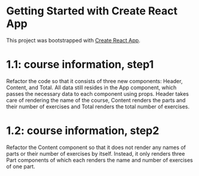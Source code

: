 # Getting Started with Create React App

This project was bootstrapped with [Create React App](https://github.com/facebook/create-react-app).

# 1.1: course information, step1
Refactor the code so that it consists of three new components: Header, Content, and Total. All data still resides in the App component, which passes the necessary data to each component using props. Header takes care of rendering the name of the course, Content renders the parts and their number of exercises and Total renders the total number of exercises.

# 1.2: course information, step2
Refactor the Content component so that it does not render any names of parts or their number of exercises by itself. Instead, it only renders three Part components of which each renders the name and number of exercises of one part.
